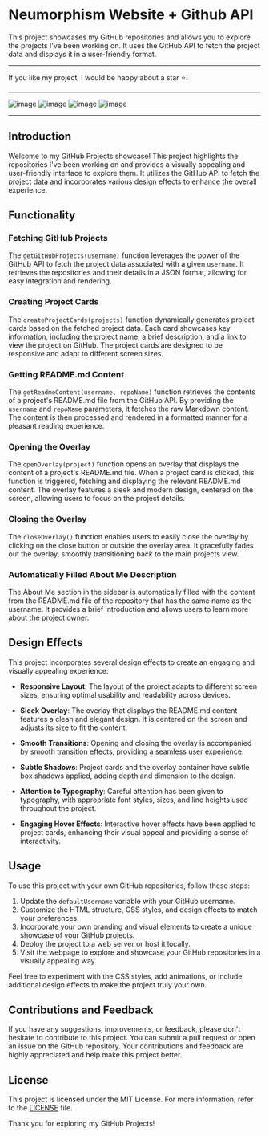 # Neumorphism Website + Github API

This project showcases my GitHub repositories and allows you to explore the projects I've been working on. It uses the GitHub API to fetch the project data and displays it in a user-friendly format.

---

If you like my project, I would be happy about a star ⭐!

---

![image](https://github.com/SchBenedikt/schbenedikt.github.io/assets/137323528/3d4b79a6-3859-4af6-b63b-3b5890c9c2de)
![image](https://github.com/SchBenedikt/schbenedikt.github.io/assets/137323528/94c3e630-6d8b-4f80-bba5-069d457952c8)
![image](https://github.com/SchBenedikt/schbenedikt.github.io/assets/137323528/df05abab-f7b5-4aa8-a0b7-d6d9023a1cc1)
![image](https://github.com/SchBenedikt/schbenedikt.github.io/assets/137323528/1375b76a-9b28-4822-9ebb-b60bc445f20b)


---

## Introduction

Welcome to my GitHub Projects showcase! This project highlights the repositories I've been working on and provides a visually appealing and user-friendly interface to explore them. It utilizes the GitHub API to fetch the project data and incorporates various design effects to enhance the overall experience.

## Functionality

### Fetching GitHub Projects

The `getGitHubProjects(username)` function leverages the power of the GitHub API to fetch the project data associated with a given `username`. It retrieves the repositories and their details in a JSON format, allowing for easy integration and rendering.

### Creating Project Cards

The `createProjectCards(projects)` function dynamically generates project cards based on the fetched project data. Each card showcases key information, including the project name, a brief description, and a link to view the project on GitHub. The project cards are designed to be responsive and adapt to different screen sizes.

### Getting README.md Content

The `getReadmeContent(username, repoName)` function retrieves the contents of a project's README.md file from the GitHub API. By providing the `username` and `repoName` parameters, it fetches the raw Markdown content. The content is then processed and rendered in a formatted manner for a pleasant reading experience.

### Opening the Overlay

The `openOverlay(project)` function opens an overlay that displays the content of a project's README.md file. When a project card is clicked, this function is triggered, fetching and displaying the relevant README.md content. The overlay features a sleek and modern design, centered on the screen, allowing users to focus on the project details.

### Closing the Overlay

The `closeOverlay()` function enables users to easily close the overlay by clicking on the close button or outside the overlay area. It gracefully fades out the overlay, smoothly transitioning back to the main projects view.

### Automatically Filled About Me Description

The About Me section in the sidebar is automatically filled with the content from the README.md file of the repository that has the same name as the username. It provides a brief introduction and allows users to learn more about the project owner.

## Design Effects

This project incorporates several design effects to create an engaging and visually appealing experience:

- **Responsive Layout**: The layout of the project adapts to different screen sizes, ensuring optimal usability and readability across devices.

- **Sleek Overlay**: The overlay that displays the README.md content features a clean and elegant design. It is centered on the screen and adjusts its size to fit the content.

- **Smooth Transitions**: Opening and closing the overlay is accompanied by smooth transition effects, providing a seamless user experience.

- **Subtle Shadows**: Project cards and the overlay container have subtle box shadows applied, adding depth and dimension to the design.

- **Attention to Typography**: Careful attention has been given to typography, with appropriate font styles, sizes, and line heights used throughout the project.

- **Engaging Hover Effects**: Interactive hover effects have been applied to project cards, enhancing their visual appeal and providing a sense of interactivity.

## Usage

To use this project with your own GitHub repositories, follow these steps:

1. Update the `defaultUsername` variable with your GitHub username.
2. Customize the HTML structure, CSS styles, and design effects to match your preferences.
3. Incorporate your own branding and visual elements to create a unique showcase of your GitHub projects.
4. Deploy the project to a web server or host it locally.
5. Visit the webpage to explore and showcase your GitHub repositories in a visually appealing way.

Feel free to experiment with the CSS styles, add animations, or include additional design effects to make the project truly your own.

## Contributions and Feedback

If you have any suggestions, improvements, or feedback, please don't hesitate to contribute to this project. You can submit a pull request or open an issue on the GitHub repository. Your contributions and feedback are highly appreciated and help make this project better.

## License

This project is licensed under the MIT License. For more information, refer to the [LICENSE](link-to-license-file) file.


Thank you for exploring my GitHub Projects!
